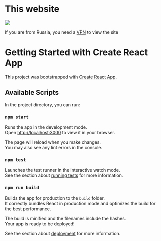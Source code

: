 # This website 
<a href="https://movie-app-three-delta-32.vercel.app/">
  <img src="https://github.com/user-attachments/assets/89d8bc8c-57ca-467f-86c3-2eef2c2e2c99" />
</a>

If you are from Russia, you need a <a href="https://chromewebstore.google.com/detail/%D0%B1%D0%B5%D1%81%D0%BF%D0%BB%D0%B0%D1%82%D0%BD%D1%8B%D0%B9-vpn-%D0%B4%D0%BB%D1%8F-chrome/majdfhpaihoncoakbjgbdhglocklcgno">VPN</a> to view the site

# Getting Started with Create React App

This project was bootstrapped with [Create React App](https://github.com/facebook/create-react-app).

## Available Scripts

In the project directory, you can run:

### `npm start`

Runs the app in the development mode.\
Open [http://localhost:3000](http://localhost:3000) to view it in your browser.

The page will reload when you make changes.\
You may also see any lint errors in the console.

### `npm test`

Launches the test runner in the interactive watch mode.\
See the section about [running tests](https://facebook.github.io/create-react-app/docs/running-tests) for more information.

### `npm run build`

Builds the app for production to the `build` folder.\
It correctly bundles React in production mode and optimizes the build for the best performance.

The build is minified and the filenames include the hashes.\
Your app is ready to be deployed!

See the section about [deployment](https://facebook.github.io/create-react-app/docs/deployment) for more information.

